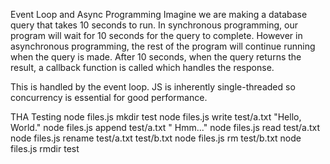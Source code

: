 Event Loop and Async Programming
Imagine we are making a database query that takes 10 seconds to run. In synchronous programming, our program will wait for 10 seconds for the query to complete. However in asynchronous programming, the rest of the program will continue running when the query is made. After 10 seconds, when the query returns the result, a callback function is called which handles the response.

This is handled by the event loop. JS is inherently single-threaded so concurrency is essential for good performance.

THA Testing
node files.js mkdir test
node files.js write test/a.txt "Hello, World."
node files.js append test/a.txt " Hmm..."
node files.js read test/a.txt
node files.js rename test/a.txt test/b.txt
node files.js rm test/b.txt
node files.js rmdir test